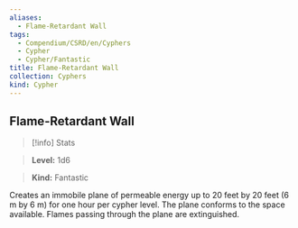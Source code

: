 ```yaml
---
aliases:
  - Flame-Retardant Wall
tags:
  - Compendium/CSRD/en/Cyphers
  - Cypher
  - Cypher/Fantastic
title: Flame-Retardant Wall
collection: Cyphers
kind: Cypher
---
```

## Flame-Retardant Wall    
>[!info] Stats    
> **Level:** 1d6    
> **Kind:** Fantastic  
    
Creates an immobile plane of permeable energy up to 20 feet by 20 feet (6 m by 6 m) for one hour per cypher level. The plane conforms to the space available. Flames passing through the plane are extinguished.